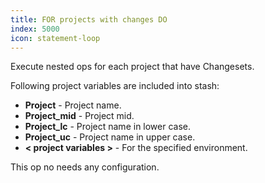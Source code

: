 ```yaml
---
title: FOR projects with changes DO
index: 5000
icon: statement-loop
---
```


Execute nested ops for each project that have Changesets.

Following project variables are included into stash:

- **Project** - Project name.
- **Project_mid** - Project mid.
- **Project_lc** - Project name in lower case.
- **Project_uc** - Project name in upper case.
- **< project variables >** - For the specified environment.

This op no needs any configuration.
